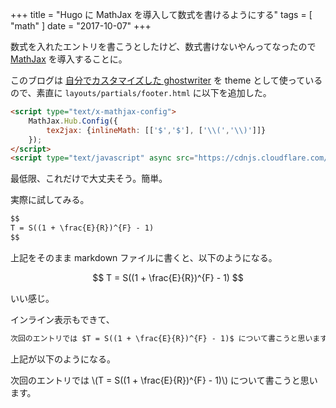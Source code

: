 +++
title = "Hugo に MathJax を導入して数式を書けるようにする"
tags = [ "math" ]
date = "2017-10-07"
+++

数式を入れたエントリを書こうとしたけど、数式書けないやんってなったので [MathJax](https://www.mathjax.org) を導入することに。

<!--more-->

このブログは [自分でカスタマイズした ghostwriter](https://github.com/m0t0k1ch1/ghostwriter/tree/m0t0k1ch1st0ry) を theme として使っているので、素直に `layouts/partials/footer.html` に以下を追加した。

``` html
<script type="text/x-mathjax-config">
    MathJax.Hub.Config({
        tex2jax: {inlineMath: [['$','$'], ['\\(','\\)']]}
    });
</script>
<script type="text/javascript" async src="https://cdnjs.cloudflare.com/ajax/libs/mathjax/2.7.2/MathJax.js?config=TeX-MML-AM_CHTML"></script>
```

最低限、これだけで大丈夫そう。簡単。

実際に試してみる。

``` txt
$$
T = S((1 + \frac{E}{R})^{F} - 1)
$$
```

上記をそのまま markdown ファイルに書くと、以下のようになる。

$$
T = S((1 + \frac{E}{R})^{F} - 1)
$$

いい感じ。

インライン表示もできて、

``` txt
次回のエントリでは $T = S((1 + \frac{E}{R})^{F} - 1)$ について書こうと思います。
```

上記が以下のようになる。

次回のエントリでは \\(T = S((1 + \frac{E}{R})^{F} - 1)\\) について書こうと思います。
